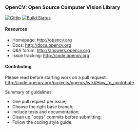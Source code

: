 ### OpenCV: Open Source Computer Vision Library

[![Gittip](http://img.shields.io/gittip/OpenCV.png)](https://www.gittip.com/OpenCV/)
[![Build Status](https://drone.io/github.com/mkostin/opencv/status.png)](https://drone.io/github.com/mkostin/opencv/latest)
#### Resources

* Homepage: <http://opencv.org>
* Docs: <http://docs.opencv.org>
* Q&A forum: <http://answers.opencv.org>
* Issue tracking: <http://code.opencv.org>

#### Contributing

Please read before starting work on a pull request: <http://code.opencv.org/projects/opencv/wiki/How_to_contribute>

Summary of guidelines:

* One pull request per issue;
* Choose the right base branch;
* Include tests and documentation;
* Clean up "oops" commits before submitting;
* Follow the coding style guide.
